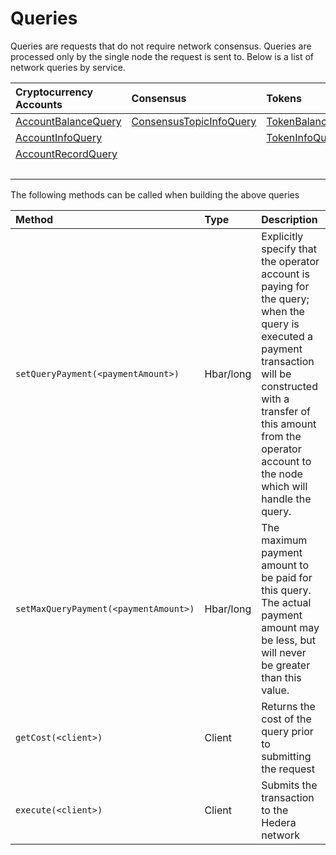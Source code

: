 # Queries

Queries are requests that do not require network consensus. Queries are processed only by the single node the request is sent to. Below is a list of network queries by service.

| Cryptocurrency Accounts | Consensus | Tokens | File Service | Smart Contracts |
| :--- | :--- | :--- | :--- | :--- |
| [AccountBalanceQuery](cryptocurrency/get-account-balance.md) | [ConsensusTopicInfoQuery](consensus/get-topic-info.md) | [TokenBalanceQuery](tokens/get-account-token-balance.md) | [FileContentsQuery](file-storage/get-file-contents.md) | [ContractCallQuery](smart-contracts/get-smart-contract-bytecode.md) |
| [AccountInfoQuery](cryptocurrency/get-account-info.md) |  | [TokenInfoQuery](tokens/get-token-info.md) | [FileInfoQuery](file-storage/get-file-info.md) | [ContractByteCodeQuery](../hedera-api/smart-contracts/smartcontractservice.md) |
| [AccountRecordQuery](cryptocurrency/get-account-record.md) |  |  |  | [ContractInfoQuery](smart-contracts/get-smart-contract-info.md) |
|  |  |  |  | [ContractRecordQuery](smart-contracts/get-smart-contract-record.md) |

The following methods can be called when building the above queries

| Method | Type | Description |
| :--- | :--- | :--- |
| `setQueryPayment(<paymentAmount>)` | Hbar/long | Explicitly specify that the operator account is paying for the query; when the query is executed a payment transaction will be constructed with a transfer of this amount from the operator account to the node which will handle the query. |
| `setMaxQueryPayment(<paymentAmount>)` | Hbar/long | The maximum payment amount to be paid for this query. The actual payment amount may be less, but will never be greater than this value. |
| `getCost(<client>)` | Client | Returns the cost of the query prior to submitting the request |
| `execute(<client>)` | Client | Submits the transaction to the Hedera network |

